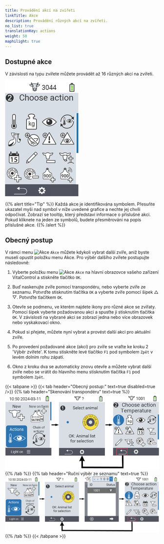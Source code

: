 ```yaml
---
title: Provádění akcí na zvířeti
linkTitle: Akce
description: Provádění různých akcí na zvířeti.
no_list: true
translationKey: actions
weight: 50
maphilight: true
---
```

## Dostupné akce

V závislosti na typu zvířete můžete provádět až 16 různých akcí na zvířeti.


<img src="images/menu2.png" alt="VitalControl Akce" title="Akce" usemap="#workmap" class="maphilight" />

<map name="workmap">
  <area shape="rect" coords="3,100,60,165" alt="Teplota" title="Měření horečky u vašich zvířat&#10;Kliknutí myší: otevřít dokumentaci" href="/cs/docs/actions/measure-temperature/">
  <area shape="rect" coords="60,100,118,165" alt="Vážení" title="Zaznamenání hmotnosti vašich zvířat&#10;Kliknutí myší: otevřít dokumentaci" href="/cs/docs/actions/record-weight/">
  <area shape="rect" coords="118,100,174,165" alt="Hodnocení" title="Hodnocení vašich zvířat&#10;Kliknutí myší: otevřít dokumentaci" href="/cs/docs/actions/rating/">
  <area shape="rect" coords="174,100,230,165" alt="Řetězec akcí" title="Aplikace a nastavení řetězce akcí&#10;Kliknutí myší: otevřít dokumentaci" href="/cs/docs/chain-of-actions/">
   <area shape="rect" coords="3,165,60,225" alt="Otelení" title="Registrace otelení&#10;Kliknutí myší: otevřít dokumentaci" href="/cs/docs/actions/calving/">
   <area shape="rect" coords="60,165,120,225" alt="Zasušení" title="Zasušení krávy nebo přidání na seznam čerstvých krav&#10;Kliknutí myší: otevřít dokumentaci" href="/cs/docs/actions/dry-off/">
   <area shape="rect" coords="120,165,175,225" alt="Alarm" title="Přidání a odstranění zvířat ze seznamu alarmů&#10;Kliknutí myší: otevřít dokumentaci" href="/cs/docs/actions/alarm/">
   <area shape="rect" coords="175,165,230,225" alt="Na pozorování" title="Přidání zvířat na seznam pozorování nebo jejich odstranění&#10;Kliknutí myší: otevřít dokumentaci" href="/cs/docs/actions/on-watch/">
   <area shape="rect" coords="3,225,60,280" alt="Historie zvířete" title="Zobrazení historie zvířete&#10;Kliknutí myší: otevřít dokumentaci" href="/cs/docs/actions/animal-history/">
   <area shape="rect" coords="60,225,120,280" alt="Úprava" title="Úprava údajů vybraného zvířete&#10;Kliknutí myší: otevřít dokumentaci" href="/cs/docs/actions/edit/">
   <area shape="rect" coords="120,225,175,280" alt="Odhlášení" title="Odhlášení zvířete&#10;Kliknutí myší: otevřít dokumentaci" href="/cs/docs/actions/unregister/">
   <area shape="rect" coords="175,225,230,280" alt="Ztráta zvířete" title="Registrace ztráty zvířete&#10;Kliknutí myší: otevřít dokumentaci" href="/cs/docs/actions/animal-loss/">
   <area shape="rect" coords="3,280,60,337" alt="Přiřazení transpondéru" title="Přiřazení transpondéru ke zvířeti&#10;Kliknutí myší: otevřít dokumentaci" href="/cs/docs/actions/link-transponder/">
   <area shape="rect" coords="55,280,120,337" alt="Odstranění transpondéru" title="Odstranění přiřazení transpondéru ke zvířeti&#10;Kliknutí myší: otevřít dokumentaci" href="/cs/docs/actions/unlink-transponder/">
   <area shape="rect" coords="120,280,175,337" alt="Ruční přiřazení ID zvířete" title="Přiřazení národního ID zvířete ke zvířeti, které nemá národní ID&#10;Kliknutí myší: otevřít dokumentaci" href="/cs/docs/actions/link-animal-id/#link-animal-id">
   <area shape="rect" coords="175,280,230,337" alt="Přiřazení ID zvířete skenováním" title="Přiřazení národního ID zvířete ke zvířeti, které nemá národní ID&#10;Kliknutí myší: otevřít dokumentaci" href="/cs/docs/actions/link-animal-id/#link-animal-id-with-electronic-ear-tag-scan">


   <area shape="rect" coords="100,340,140,375" alt="Nastavení" title="Vyvolání nastavení&#10;Kliknutí myší: na dokumentaci" href="/cs/docs/actions/settings/">
</map>

{{% alert title="Tip" %}}
Každá akce je identifikována symbolem. Přesuňte ukazatel myši nad symbol v níže uvedené grafice a nechte jej chvíli odpočívat. Zobrazí se tooltip, který představí informace o příslušné akci. Pokud kliknete na jeden ze symbolů, budete přesměrováni na popis příslušné akce.
{{% /alert %}}

## Obecný postup

V rámci menu  <img src="/icons/actions.svg" width="40" align="bottom" alt="Akce" /> `Akce` můžete kdykoli vybrat další zvíře, aniž byste museli opustit položku menu Akce. Pro výběr dalšího zvířete postupujte následovně:

1. Vyberte položku menu  <img src="/icons/actions.svg" width="40" align="bottom" alt="Akce" /> `Akce` na hlavní obrazovce vašeho zařízení VitalControl a stiskněte tlačítko `OK`.

2. Buď naskenujte zvíře pomocí transpondéru, nebo vyberte zvíře ze seznamu. Potvrďte stisknutím tlačítka `OK` a vyberte zvíře pomocí šipek △ ▽. Potvrďte tlačítkem `OK`.

3. Otevře se podmenu, ve kterém najdete ikony pro různé akce se zvířaty. Pomocí šipek vyberte požadovanou akci a spusťte ji stisknutím tlačítka `OK`. V závislosti na vybrané akci se zobrazí jedna nebo více obrazovek nebo vyskakovací okno.

4. Pokud si přejete, můžete nyní vybrat a provést další akci pro aktuální zvíře.

5. Po provedení požadované akce (akcí) pro zvíře se vraťte ke kroku 2 'Výběr zvířete'. K tomu stiskněte levé tlačítko `F1` pod symbolem `Zpět` v levém dolním rohu zápatí.

6. Okno z kroku dva se automaticky znovu otevře a můžete vybrat další zvíře nebo se vrátit do hlavního menu stisknutím tlačítka `F1` pod symbolem `Zpět`.

{{< tabpane >}}
{{< tab header="Obecný postup:" text=true disabled=true />}}
{{% tab header="Skenování transpondéru" text=true %}}
![VitalControl: Menu Akce Obecný postup](images/next-animal-scan.png "Provádění akcí se zvířaty, výběr pomocí skenování")
{{% /tab %}}
{{% tab header="Ruční výběr ze seznamu" text=true %}}
![VitalControl: Menu Akce Obecný postup](images/next-animal-manual-select.png "Provádění akcí se zvířaty, ruční výběr")
{{% /tab %}}
{{< /tabpane >}}


